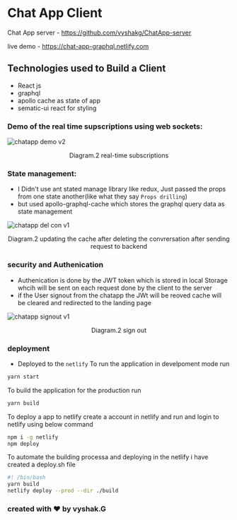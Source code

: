 # Chat App Client

Chat App server  - https://github.com/vyshakg/ChatApp-server

live demo - https://chat-app-graphql.netlify.com

## Technologies used to Build a Client
- React js
- graphql
- apollo cache as state of app
- sematic-ui react for styling

### Demo of the real time supscriptions using web sockets:

![chatapp demo v2](https://user-images.githubusercontent.com/17231224/51193726-8babb280-190f-11e9-9cde-dfe4961410ab.gif)
<p align="center">Diagram.2 real-time subscriptions </p>

### State management:
- I Didn't use ant stated manage library like redux, Just passed the props from one state another(like what they say `Props drilling`)
- but used apollo-graphql-cache which stores the graphql query data as state management

![chatapp del con v1](https://user-images.githubusercontent.com/17231224/51193990-25735f80-1910-11e9-9867-c822359b511a.gif)

<p align="center">Diagram.2 updating the cache after deleting the convrersation after sending request to backend </p>

### security and Authenication 
- Authenication is done by the JWT token which is stored in local Storage whcih will be sent on each request done by the client to the server
- if the User signout from the chatapp the JWt will be reoved cache will be cleared and redirected to the landing page

![chatapp signout v1](https://user-images.githubusercontent.com/17231224/51194478-2789ee00-1911-11e9-92ed-f2f9c9599751.gif)
<p align="center">Diagram.2 sign out </p>

### deployment 
- Deployed to the `netlify` 
To run the application in develpoment mode run
```sh
yarn start
```
To build the application for the production run
```sh
yarn build
```
 To deploy a app to netlify create a account in netlify and run and login to netlify using below command
 ```sh
 npm i -g netlify
 npm deploy
 ```
 To automate the building processa and deploying in the netlify i have created a deploy.sh file
 ```sh
 #! /bin/bash
yarn build
netlify deploy --prod --dir ./build
```

### created with :heart: by vyshak.G
